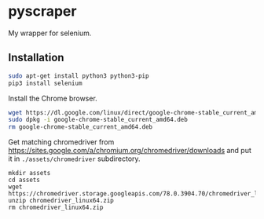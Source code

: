 # pyscraper
My wrapper for selenium.

## Installation

```bash
sudo apt-get install python3 python3-pip
pip3 install selenium
```

Install the Chrome browser.

```bash
wget https://dl.google.com/linux/direct/google-chrome-stable_current_amd64.deb
sudo dpkg -i google-chrome-stable_current_amd64.deb
rm google-chrome-stable_current_amd64.deb
```

Get matching chromedriver from https://sites.google.com/a/chromium.org/chromedriver/downloads and put it in `./assets/chromedriver` subdirectory.

```
mkdir assets
cd assets
wget https://chromedriver.storage.googleapis.com/78.0.3904.70/chromedriver_linux64.zip
unzip chromedriver_linux64.zip
rm chromedriver_linux64.zip
```
